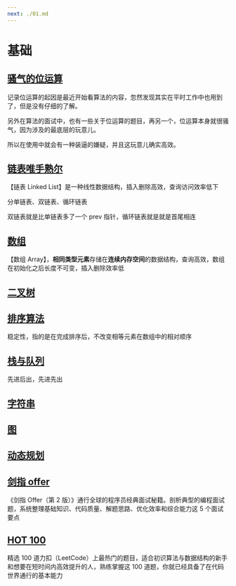 ```yaml
---
next: ./01.md
---
```


# 基础

## [骚气的位运算](01.md)

记录位运算的起因是最近开始看算法的内容，忽然发现其实在平时工作中也用到了，但是没有仔细的了解。

另外在算法的面试中，也有一些关于位运算的题目，再另一个，位运算本身就很骚气，因为涉及的最底层的玩意儿。

所以在使用中就会有一种装逼的嫌疑，并且这玩意儿确实高效。

## [链表唯手熟尔](./02.md)

【链表 Linked List】是一种线性数据结构，插入删除高效，查询访问效率低下

分单链表、双链表、循环链表

双链表就是比单链表多了一个 prev 指针，循环链表就是就是首尾相连

## [数组](./03.md)

【数组 Array】，**相同类型元素**存储在**连续内存空间**的数据结构，查询高效，数组在初始化之后长度不可变，插入删除效率低

## [二叉树](./04.md)

## [排序算法](./05.md)

稳定性，指的是在完成排序后，不改变相等元素在数组中的相对顺序

## [栈与队列](./06.md)

先进后出，先进先出

## [字符串](./07.md)

## [图](./08.md)

## [动态规划](./09.md)

## [剑指 offer](./10.md)

《剑指 Offer（第 2 版）》通行全球的程序员经典面试秘籍。剖析典型的编程面试题，系统整理基础知识、代码质量、解题思路、优化效率和综合能力这 5 个面试要点

## [HOT 100](./11.md)

精选 100 道力扣（LeetCode）上最热门的题目，适合初识算法与数据结构的新手和想要在短时间内高效提升的人，熟练掌握这 100 道题，你就已经具备了在代码世界通行的基本能力

<!-- ## [精选 TOP 面试题](./12.md)

刷题吧 -->
